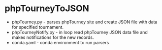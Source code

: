 # phpTourneyToJSON

- phpTourney.py - parses phpTourney site and create JSON file with data for specified tournament.
- phpTourneyNotify.py - in loop read phpTourney JSON data file and makes notifications for the new records.
- conda.yaml - conda environment to run parsers
